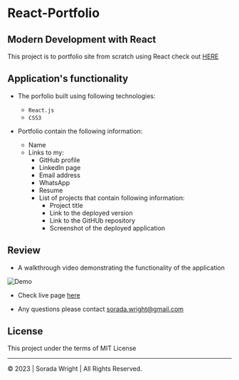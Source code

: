 # React-Portfolio

## Modern Development with React

This project is to portfolio site from scratch using React check out [HERE](https://soradaw.github.io/react-portfolio/)
 
## Application's functionality

* The porfolio built using following technologies:
  * `React.js`
  * `CSS3`

* Portfolio contain the following information:
  * Name
  * Links to my:
    * GitHub profile
    * LinkedIn page
    * Email address
    * WhatsApp
    * Resume
    * List of projects that contain following information:
      * Project title
      * Link to the deployed version
      * Link to the GitHUb repository
      * Screenshot of the deployed application

## Review

* A walkthrough video demonstrating the functionality of the application

![Demo](./public/images/React_Portfolio.gif)

* Check live page [here](https://soradaw.github.io/react-portfolio/)

* Any questions please contact sorada.wright@gmail.com

## License

This project under the terms of MIT License

---

© 2023 | Sorada Wright | All Rights Reserved.
